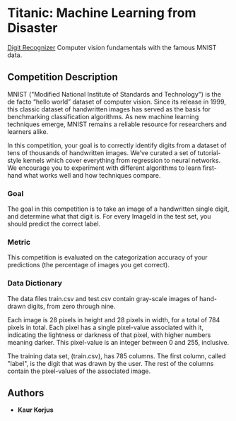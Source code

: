 # Titanic: Machine Learning from Disaster

[Digit Recognizer](https://www.kaggle.com/c/digit-recognizer) Computer vision fundamentals with the famous MNIST data. 

## Competition Description
MNIST ("Modified National Institute of Standards and Technology") is the de facto “hello world” dataset of computer vision. Since its release in 1999, this classic dataset of handwritten images has served as the basis for benchmarking classification algorithms. As new machine learning techniques emerge, MNIST remains a reliable resource for researchers and learners alike.

In this competition, your goal is to correctly identify digits from a dataset of tens of thousands of handwritten images. We’ve curated a set of tutorial-style kernels which cover everything from regression to neural networks. We encourage you to experiment with different algorithms to learn first-hand what works well and how techniques compare.

### Goal
The goal in this competition is to take an image of a handwritten single digit, and determine what that digit is.
For every ImageId in the test set, you should predict the correct label.

### Metric
This competition is evaluated on the categorization accuracy of your predictions (the percentage of images you get correct).

### Data Dictionary
The data files train.csv and test.csv contain gray-scale images of hand-drawn digits, from zero through nine.

Each image is 28 pixels in height and 28 pixels in width, for a total of 784 pixels in total. Each pixel has a single pixel-value associated with it, indicating the lightness or darkness of that pixel, with higher numbers meaning darker. This pixel-value is an integer between 0 and 255, inclusive.

The training data set, (train.csv), has 785 columns. The first column, called "label", is the digit that was drawn by the user. The rest of the columns contain the pixel-values of the associated image.


## Authors

* **Kaur Korjus**
